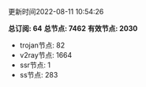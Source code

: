 更新时间2022-08-11 10:54:26

**总订阅: 64**
**总节点: 7462**
**有效节点: 2030**
- trojan节点: 82
- v2ray节点: 1664
- ssr节点: 1
- ss节点: 283
